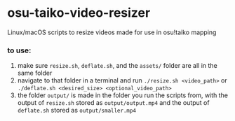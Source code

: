 # osu-taiko-video-resizer
Linux/macOS scripts to resize videos made for use in osu!taiko mapping

### to use:
1. make sure `resize.sh`, `deflate.sh`, and the `assets/` folder are all in the same folder
2. navigate to that folder in a terminal and run `./resize.sh <video_path>` or `./deflate.sh <desired_size> <optional_video_path>`
3. the folder `output/` is made in the folder you run the scripts from, with the output of `resize.sh` stored as `output/output.mp4` and the output of `deflate.sh` stored as `output/smaller.mp4`
